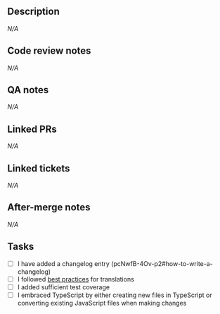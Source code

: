 ## Description

_N/A_

## Code review notes

_N/A_

## QA notes

_N/A_

## Linked PRs

_N/A_

## Linked tickets

_N/A_

## After-merge notes

_N/A_

## Tasks

- [ ] I have added a changelog entry (pcNwfB-4Ov-p2#how-to-write-a-changelog)
- [ ] I followed [best practices](https://codex.wordpress.org/I18n_for_WordPress_Developers) for translations
- [ ] I added sufficient test coverage
- [ ] I embraced TypeScript by either creating new files in TypeScript or converting existing JavaScript files when making changes
